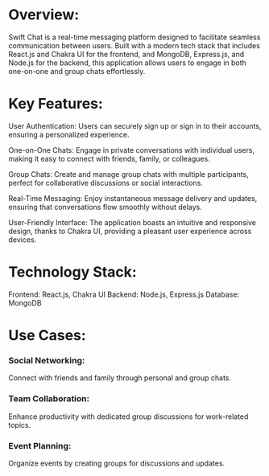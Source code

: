 # Overview: 
 Swift Chat is a real-time messaging platform designed to facilitate seamless communication between users. Built with a modern tech stack that includes React.js and Chakra UI for the frontend, and MongoDB, Express.js, and Node.js for the backend, this application allows users to engage in both one-on-one and group chats effortlessly.

# Key Features:

User Authentication: Users can securely sign up or sign in to their accounts, ensuring a personalized experience.

One-on-One Chats: Engage in private conversations with individual users, making it easy to connect with friends, family, or colleagues.

Group Chats: Create and manage group chats with multiple participants, perfect for collaborative discussions or social interactions.

Real-Time Messaging: Enjoy instantaneous message delivery and updates, ensuring that conversations flow smoothly without delays.

User-Friendly Interface: The application boasts an intuitive and responsive design, thanks to Chakra UI, providing a pleasant user experience across devices.

# Technology Stack:

Frontend: React.js, Chakra UI
Backend: Node.js, Express.js
Database: MongoDB

# Use Cases:

 ### Social Networking: 
   Connect with friends and family through personal and group chats.

### Team Collaboration: 
   Enhance productivity with dedicated group discussions for work-related topics.

### Event Planning: 
   Organize events by creating groups for discussions and updates.
